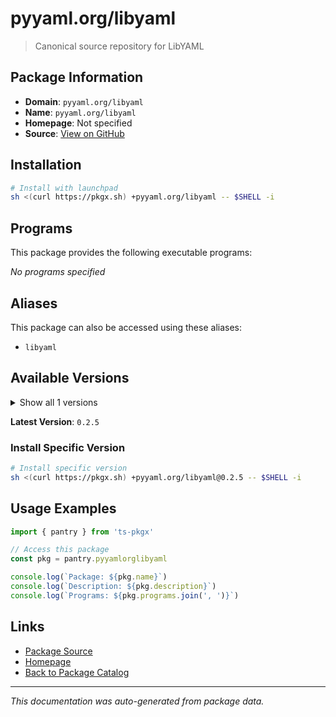 # pyyaml.org/libyaml

> Canonical source repository for LibYAML

## Package Information

- **Domain**: `pyyaml.org/libyaml`
- **Name**: `pyyaml.org/libyaml`
- **Homepage**: Not specified
- **Source**: [View on GitHub](https://github.com/pkgxdev/pantry/tree/main/projects/pyyaml.org/libyaml/package.yml)

## Installation

```bash
# Install with launchpad
sh <(curl https://pkgx.sh) +pyyaml.org/libyaml -- $SHELL -i
```

## Programs

This package provides the following executable programs:

*No programs specified*

## Aliases

This package can also be accessed using these aliases:

- `libyaml`

## Available Versions

<details>
<summary>Show all 1 versions</summary>

- `0.2.5`

</details>

**Latest Version**: `0.2.5`

### Install Specific Version

```bash
# Install specific version
sh <(curl https://pkgx.sh) +pyyaml.org/libyaml@0.2.5 -- $SHELL -i
```

## Usage Examples

```typescript
import { pantry } from 'ts-pkgx'

// Access this package
const pkg = pantry.pyyamlorglibyaml

console.log(`Package: ${pkg.name}`)
console.log(`Description: ${pkg.description}`)
console.log(`Programs: ${pkg.programs.join(', ')}`)
```

## Links

- [Package Source](https://github.com/pkgxdev/pantry/tree/main/projects/pyyaml.org/libyaml/package.yml)
- [Homepage](#)
- [Back to Package Catalog](../package-catalog.md)

---

*This documentation was auto-generated from package data.*
